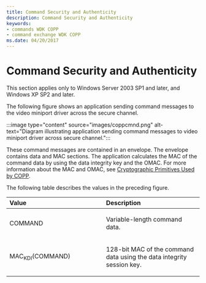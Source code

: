 ```yaml
---
title: Command Security and Authenticity
description: Command Security and Authenticity
keywords:
- commands WDK COPP
- command exchange WDK COPP
ms.date: 04/20/2017
---
```


# Command Security and Authenticity

This section applies only to Windows Server 2003 SP1 and later, and Windows XP SP2 and later.

The following figure shows an application sending command messages to the video miniport driver across the secure channel.

:::image type="content" source="images/coppcmnd.png" alt-text="Diagram illustrating application sending command messages to video miniport driver across secure channel.":::

These command messages are contained in an envelope. The envelope contains data and MAC sections. The application calculates the MAC of the command data by using the data integrity key and the OMAC. For more information about the MAC and OMAC, see [Cryptographic Primitives Used by COPP](cryptographic-primitives-used-by-copp.md).

The following table describes the values in the preceding figure.

<table>
<colgroup>
<col width="50%" />
<col width="50%" />
</colgroup>
<thead>
<tr class="header">
<th align="left">Value</th>
<th align="left">Description</th>
</tr>
</thead>
<tbody>
<tr class="odd">
<td align="left"><p>COMMAND</p></td>
<td align="left"><p>Variable-length command data.</p></td>
</tr>
<tr class="even">
<td align="left"><p>MAC<sub>KDI</sub>(COMMAND)</p></td>
<td align="left"><p>128-bit MAC of the command data using the data integrity session key.</p></td>
</tr>
</tbody>
</table>
